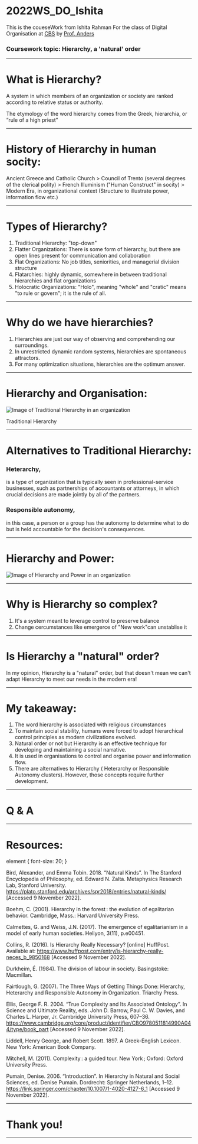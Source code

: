 # 2022WS_DO_Ishita

This is the coueseWork from Ishita Rahman For the class of Digital Organisation at [CBS](https://cbs.de) by [Prof. Anders](https://ulrich-anders.eu/)

### Coursework topic: Hierarchy, a 'natural' order

--- 

# What is Hierarchy?

A system in which members of an organization or society are ranked according to relative status or authority.

The etymology of the word hierarchy comes from the Greek, hierarchia, or “rule of a high priest”

---

# History of Hierarchy in human socity:

Ancient Greece and Catholic Church > Council of Trento (several degrees of the clerical polity) > French Illuminism ("Human Construct" in socity) > Modern Era, in organizational context (Structure to illustrate power, information flow etc.)

---

# Types of Hierarchy?

1. Traditional Hierarchy: "top-down"
2. Flatter Organizations: There is some form of hierarchy, but there are open lines present for communication and collaboration
3. Flat Organizations: No job titles, seniorities, and managerial division structure
4. Flatarchies: highly dynamic, somewhere in between traditional hierarchies and flat organizations
5. Holocratic Organizations: "Holo", meaning "whole" and "cratic" means "to rule or govern"; it is the rule of all.

---

# Why do we have hierarchies?

1. Hierarchies are just our way of observing and comprehending our surroundings.
2. In unrestricted dynamic random systems, hierarchies are spontaneous attractors.
3. For many optimization situations, hierarchies are the optimum answer.

---

# Hierarchy and Organisation:

![Image of Traditional Hierarchy in an organization](http://media.the-ceo-magazine.com/sites/default/files/nodes/images/organizational-pyramid-1.jpg)

Traditional Hierarchy

---

# Alternatives to Traditional Hierarchy: 

### Heterarchy, 
is a type of organization that is typically seen in professional-service businesses, such as partnerships of accountants or attorneys, in which crucial decisions are made jointly by all of the partners.

### Responsible autonomy, 
in this case, a person or a group has the autonomy to determine what to do but is held accountable for the decision's consequences. 

---

# Hierarchy and Power:

![Image of Hierarchy and Power in an organization](https://viva.pressbooks.pub/app/uploads/sites/8/2018/04/Figure-9.1-Levels-of-Management-1024x791.jpg) 

---

# Why is Hierarchy so complex?

1. It's a system meant to leverage control to preserve balance
2. Change cercumstances like emergerce of "New work"can unstablise it 

---

# Is Hierarchy a "natural" order?

In my opinion, Hierarchy is a "natural" order, but that doesn't mean we can't adapt Hierarchy to meet our needs in the modern era!

---

# My takeaway:

1. The word hierarchy is associated with religious circumstances
2. To maintain social stability, humans were forced to adopt hierarchical control principles as modern civilizations evolved.
3. Natural order or not but Hierarchy is an effective technique for developing and maintaining a social narrative.
4. It is used in organisations to control and organise power and information flow.
5. There are alternatives to Hierarchy ( Heterarchy or Responsible Autonomy clusters). However, those concepts require further development.

---

# Q & A

---

# Resources:
element {
  font-size: 20;
}

Bird, Alexander, and Emma Tobin. 2018. “Natural Kinds”. In The Stanford Encyclopedia of Philosophy, ed. Edward N. Zalta. Metaphysics Research Lab, Stanford University. https://plato.stanford.edu/archives/spr2018/entries/natural-kinds/ [Accessed 9 November 2022].

Boehm, C. (2001). Hierarchy in the forest : the evolution of egalitarian behavior. Cambridge, Mass.: Harvard University Press.

Calmettes, G. and Weiss, J.N. (2017). The emergence of egalitarianism in a model of early human societies. Heliyon, 3(11), p.e00451.

Collins, R. (2016). Is Hierarchy Really Necessary? [online] HuffPost. Available at: https://www.huffpost.com/entry/is-hierarchy-really-neces_b_9850168 [Accessed 9 November 2022].

Durkheim, É. (1984). The division of labour in society. Basingstoke: Macmillan.

Fairtlough, G. (2007). The Three Ways of Getting Things Done: Hierarchy, Heterarchy and Responsible Autonomy in Organization. Triarchy Press.

Ellis, George F. R. 2004. “True Complexity and Its Associated Ontology”. In Science and Ultimate Reality, eds. John D. Barrow, Paul C. W. Davies, and Charles L. Harper, Jr. Cambridge University Press, 607–36. https://www.cambridge.org/core/product/identifier/CBO9780511814990A044/type/book_part [Accessed 9 November 2022].

Liddell, Henry George, and Robert Scott. 1897. A Greek-English Lexicon. New York: American Book Company.

Mitchell, M. (2011). Complexity : a guided tour. New York ; Oxford: Oxford University Press.

Pumain, Denise. 2006. “Introduction”. In Hierarchy in Natural and Social Sciences, ed. Denise Pumain. Dordrecht: Springer Netherlands, 1–12. https://link.springer.com/chapter/10.1007/1-4020-4127-6_1 [Accessed 9 November 2022].

---

# Thank you!

---
